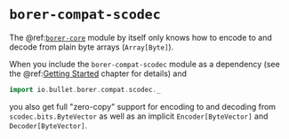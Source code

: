 `borer-compat-scodec`
=====================

The @ref:[`borer-core`](borer-core/index.md) module by itself only knows how to encode to and decode from plain byte
arrays (`Array[Byte]`).

When you include the `borer-compat-scodec` module as a dependency (see the
@ref:[Getting Started](02-getting-started.md) chapter for details) and

```scala
import io.bullet.borer.compat.scodec._
```

you also get full "zero-copy" support for encoding to and decoding from `scodec.bits.ByteVector` as well as an implicit
`Encoder[ByteVector]` and `Decoder[ByteVector]`.